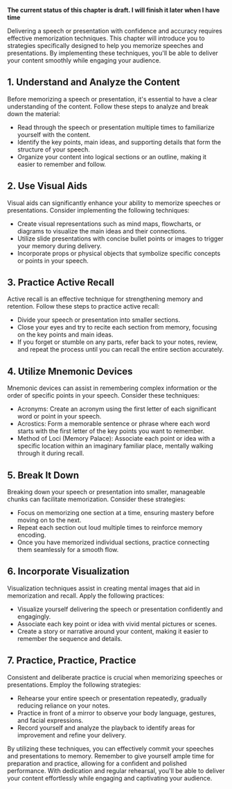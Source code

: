 **The current status of this chapter is draft. I will finish it later when I have time**

Delivering a speech or presentation with confidence and accuracy requires effective memorization techniques. This chapter will introduce you to strategies specifically designed to help you memorize speeches and presentations. By implementing these techniques, you'll be able to deliver your content smoothly while engaging your audience.

**1. Understand and Analyze the Content**
-----------------------------------------

Before memorizing a speech or presentation, it's essential to have a clear understanding of the content. Follow these steps to analyze and break down the material:

* Read through the speech or presentation multiple times to familiarize yourself with the content.
* Identify the key points, main ideas, and supporting details that form the structure of your speech.
* Organize your content into logical sections or an outline, making it easier to remember and follow.

**2. Use Visual Aids**
----------------------

Visual aids can significantly enhance your ability to memorize speeches or presentations. Consider implementing the following techniques:

* Create visual representations such as mind maps, flowcharts, or diagrams to visualize the main ideas and their connections.
* Utilize slide presentations with concise bullet points or images to trigger your memory during delivery.
* Incorporate props or physical objects that symbolize specific concepts or points in your speech.

**3. Practice Active Recall**
-----------------------------

Active recall is an effective technique for strengthening memory and retention. Follow these steps to practice active recall:

* Divide your speech or presentation into smaller sections.
* Close your eyes and try to recite each section from memory, focusing on the key points and main ideas.
* If you forget or stumble on any parts, refer back to your notes, review, and repeat the process until you can recall the entire section accurately.

**4. Utilize Mnemonic Devices**
-------------------------------

Mnemonic devices can assist in remembering complex information or the order of specific points in your speech. Consider these techniques:

* Acronyms: Create an acronym using the first letter of each significant word or point in your speech.
* Acrostics: Form a memorable sentence or phrase where each word starts with the first letter of the key points you want to remember.
* Method of Loci (Memory Palace): Associate each point or idea with a specific location within an imaginary familiar place, mentally walking through it during recall.

**5. Break It Down**
--------------------

Breaking down your speech or presentation into smaller, manageable chunks can facilitate memorization. Consider these strategies:

* Focus on memorizing one section at a time, ensuring mastery before moving on to the next.
* Repeat each section out loud multiple times to reinforce memory encoding.
* Once you have memorized individual sections, practice connecting them seamlessly for a smooth flow.

**6. Incorporate Visualization**
--------------------------------

Visualization techniques assist in creating mental images that aid in memorization and recall. Apply the following practices:

* Visualize yourself delivering the speech or presentation confidently and engagingly.
* Associate each key point or idea with vivid mental pictures or scenes.
* Create a story or narrative around your content, making it easier to remember the sequence and details.

**7. Practice, Practice, Practice**
-----------------------------------

Consistent and deliberate practice is crucial when memorizing speeches or presentations. Employ the following strategies:

* Rehearse your entire speech or presentation repeatedly, gradually reducing reliance on your notes.
* Practice in front of a mirror to observe your body language, gestures, and facial expressions.
* Record yourself and analyze the playback to identify areas for improvement and refine your delivery.

By utilizing these techniques, you can effectively commit your speeches and presentations to memory. Remember to give yourself ample time for preparation and practice, allowing for a confident and polished performance. With dedication and regular rehearsal, you'll be able to deliver your content effortlessly while engaging and captivating your audience.
